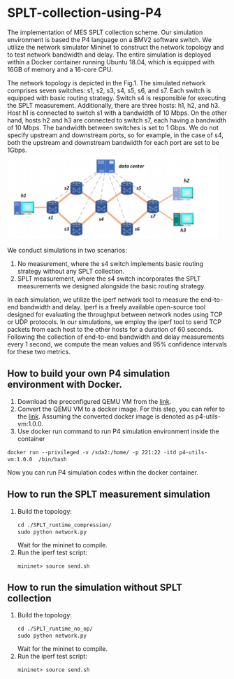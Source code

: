 # SPLT-collection-using-P4
The implementation of MES SPLT collection scheme. Our simulation environment is based the P4 language on a BMV2 software switch. We utilize the network simulator Mininet to construct the network topology
and to test network bandwidth and delay. The entire simulation
is deployed within a Docker container running Ubuntu 18.04,
which is equipped with 16GB of memory and a 16-core CPU.

The network topology is depicted in the Fig.1.  The simulated network comprises seven switches: s1, s2, s3, s4, s5, s6, and s7.  Each switch is equipped with basic routing strategy. Switch s4 is responsible for executing the SPLT measurement. 
Additionally, there are three hosts: h1, h2, and h3.
Host h1 is connected to switch s1 with a bandwidth of 10 Mbps. On the other hand, hosts h2 and h3 are connected to switch s7, each having a bandwidth of 10 Mbps. The bandwidth between switches is set to 1 Gbps.
We do not specify upstream and downstream ports, so for example, in the case of s4, both the upstream and downstream bandwidth for each port are set to be 1Gbps.
![Fig.1](./figs/1.png "Fig.1")


We conduct simulations in two scenarios: 
1) No measurement, where the s4 switch implements basic routing strategy without any SPLT collection.
2) SPLT measurement, where the s4 switch incorporates the SPLT measurements we designed alongside the basic routing strategy. 

In each simulation, we utilize the iperf network tool to measure the end-to-end bandwidth and delay. Iperf is a freely available open-source tool designed for evaluating the throughput between network nodes using TCP or UDP protocols. In our simulations, we employ the iperf tool to send TCP packets from each host to the other hosts for a duration of 60 seconds.
Following the collection of end-to-end bandwidth and delay measurements every 1 second, we compute the mean values and 95% confidence intervals for these two metrics.

## How to build your own P4 simulation environment with Docker.
1. Download the preconfigured QEMU VM from the [link](https://polybox.ethz.ch/index.php/s/9orcmetpNxOAhlI).
2. Convert the QEMU VM to a docker image. For this step, you can refer to the [link](https://azhercan.com/converting-qcow2-to-docker-image).
   Assuming the converted docker image is denoted as p4-utils-vm:1.0.0.
3. Use docker run command to run P4 simulation environment inside the container
```
docker run --privileged -v /sda2:/home/ -p 221:22 -itd p4-utils-vm:1.0.0  /bin/bash
```

Now you can run P4 simulation codes within the docker container.

## How to run the SPLT measurement simulation

1. Build the topology: 
   ```
   cd ./SPLT_runtime_compression/
   sudo python network.py 
   ```
   Wait for the mininet to compile.
2. Run the iperf test script:
   ```
   mininet> source send.sh
   ```

## How to run the simulation without SPLT collection

1. Build the topology: 
   ```
   cd ./SPLT_runtime_no_op/
   sudo python network.py 
   ```
   Wait for the mininet to compile.
2. Run the iperf test script:
   ```
   mininet> source send.sh
   ```

